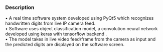 <H3>Description</H3>

•	A real time software system developed using PyQt5 which recognizes handwritten digits from live IP camera feed.</Br>
•	Software uses object classification model, a convolution neural network developed using keras with tensorflow backend .</Br>
•	The model takes in live video feed/frame from the camera as input and the predicted digits are displayed on the software screen.</Br>    
